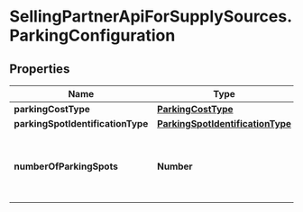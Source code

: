 # SellingPartnerApiForSupplySources.ParkingConfiguration

## Properties

Name | Type | Description | Notes
------------ | ------------- | ------------- | -------------
**parkingCostType** | [**ParkingCostType**](ParkingCostType.md) |  | [optional] 
**parkingSpotIdentificationType** | [**ParkingSpotIdentificationType**](ParkingSpotIdentificationType.md) |  | [optional] 
**numberOfParkingSpots** | **Number** | An unsigned integer that can be only positive or zero. | [optional] 


